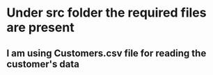 # Under src folder the required files are present
## I am using Customers.csv file for reading the customer's data 
